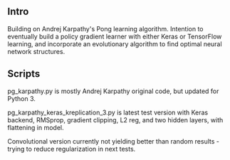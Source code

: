 ## Intro

Building on Andrej Karpathy's Pong learning algorithm. Intention to eventually build a policy gradient learner with either Keras or TensorFlow learning, and incorporate an evolutionary algorithm to find optimal neural network structures.

## Scripts
pg_karpathy.py is mostly Andrej Karpathy original code, but updated for Python 3.

pg_karpathy_keras_kreplication_3.py is latest test version with Keras backend, RMSprop, gradient clipping, L2 reg, and two hidden layers, with flattening in model.

Convolutional version currently not yielding better than random results - trying to reduce regularization in next tests.


